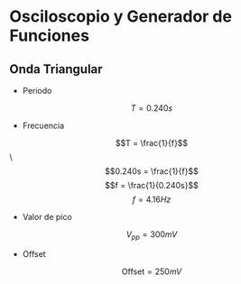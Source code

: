 # Osciloscopio y Generador de Funciones

## Onda Triangular

* Periodo

$$T = 0.240s$$
* Frecuencia 

$$T = \frac{1}{f}$$ \\
$$0.240s = \frac{1}{f}$$
$$f = \frac{1}{0.240s}$$
$$f = 4.16Hz$$

* Valor de pico
  
$$V_{pp} = 300mV$$

* Offset

$$\text{Offset} = 250mV$$

